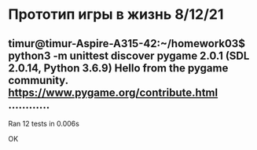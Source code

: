 # Прототип игры в жизнь 8/12/21

timur@timur-Aspire-A315-42:~/homework03$ python3 -m unittest discover
pygame 2.0.1 (SDL 2.0.14, Python 3.6.9)
Hello from the pygame community. https://www.pygame.org/contribute.html
............
----------------------------------------------------------------------
Ran 12 tests in 0.006s

OK

